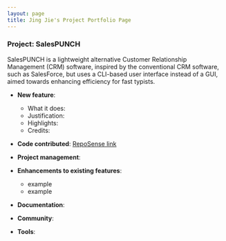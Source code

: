 ```yaml
---
layout: page
title: Jing Jie's Project Portfolio Page
---
```


### Project: SalesPUNCH

SalesPUNCH is a lightweight alternative Customer Relationship Management (CRM)
software, inspired by the conventional CRM software, such as SalesForce, but uses
a CLI-based user interface instead of a GUI, aimed towards enhancing efficiency
for fast typists.

* **New feature**:
  * What it does:
  * Justification:
  * Highlights:
  * Credits:

* **Code contributed**: [RepoSense link]()

* **Project management**:

* **Enhancements to existing features**:
  * example
  * example


* **Documentation**:

* **Community**:

* **Tools**: